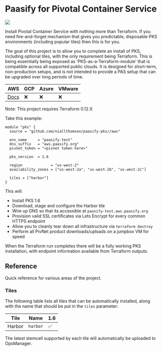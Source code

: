 # Paasify for Pivotal Container Service

![](https://github.com/niallthomson/paasify-pks/workflows/CI/badge.svg)

Install Pivotal Container Service with nothing more than Terraform. If you need fire-and-forget mechanism that gives you predictable, disposable PKS environments (including popular tiles) then this is for you.

The goal of this project is to allow you to complete an install of PKS, including optional tiles, with the only requirement being Terraform. This is being essentially being exposed as 'PKS-as-a-Terraform-module' that is compatible across all supported public clouds. It is designed for short-term, non-production setups, and is not intended to provide a PAS setup that can be upgraded over long periods of time.

| AWS | GCP | Azure | VMware |
|------|-----|-----|-----|
| [Docs](docs/modules/aws.md) | :x: | :x: | :x: |

Note: This project requires Terraform 0.12.X

Take this example:

```
module "pks" {
  source = "github.com/niallthomson/paasify-pks//aws"

  env_name     = "paasify-test"
  dns_suffix   = "aws.paasify.org"
  pivnet_token = "<pivnet token here>"

  pks_version  = 1.6

  region             = "us-west-2"
  availability_zones = ["us-west-2a", "us-west-2b", "us-west-2c"]

  tiles = ["harbor"]
}
```

This will:
- Install PKS 1.6
- Download, stage and configure the Harbor tile
- Wire up DNS so that its accessible at `paasify-test.aws.paasify.org`
- Provision valid SSL certificates via Lets Encrypt for every common HTTPS endpoint
- Allow you to cleanly tear down all infrastructure via `terraform destroy`
- Perform all PivNet product downloads/uploads on a jumpbox VM for speed

When the Terraform run completes there will be a fully working PKS installation, with endpoint information available from Terraform outputs.

## Reference

Quick reference for various areas of the project.

### Tiles

The following table lists all tiles that can be automatically installed, along with the name that should be put in the `tiles` parameter:

| Tile | Name| 1.6 |
|------|-----|-----|
| Harbor | `harbor` | :white_check_mark: |

The latest stemcell supported by each tile will automatically be uploaded to OpsManager.